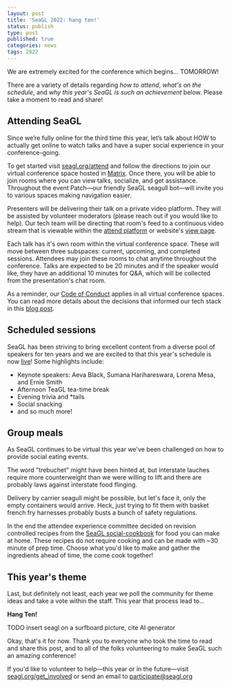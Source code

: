 ```yaml
---
layout: post
title: 'SeaGL 2022: hang ten!'
status: publish
type: post
published: true
categories: news
tags: 2022
---
```


We are extremely excited for the conference which begins… TOMORROW!

There are a variety of details regarding _how to attend_, _what's on the schedule_, and _why this year's SeaGL is such an achievement_ below. Please take a moment to read and share!


## Attending SeaGL
Since we’re fully online for the third time this year, let’s talk about HOW to actually get online to watch talks and have a super social experience in your conference-going.

To get started visit [seagl.org/attend](/attend) and follow the directions to join our virtual conference space hosted in [Matrix](https://matrix.org/). Once there, you will be able to join rooms where you can view talks, socialize, and get assistance. Throughout the event Patch—our friendly SeaGL seagull bot—will invite you to various spaces making navigation easier.

Presenters will be delivering their talk on a private video platform. They will be assisted by volunteer moderators (please reach out if you would like to help). Our tech team will be directing that room's feed to a continuous video stream that is viewable within the [attend platform](https://attend.seagl.org/) or website's [view page](/live).

Each talk has it's own room within the virtual conference space. These will move between three subspaces: current, upcoming, and completed sessions. Attendees may join these rooms to chat anytime throughout the conference. Talks are expected to be 20 minutes and if the speaker would like, they have an additional 10 minutes for Q&A, which will be collected from the presentation's chat room.

As a reminder, our [Code of Conduct](/coc) applies in all virtual conference spaces. You can read more details about the decisions that informed our tech stack in this [blog post](https://seagl.org/news/2022/10/07/Building-a-virtual-SeaGL.html).


## Scheduled sessions
SeaGL has been striving to bring excellent content from a diverse pool of speakers for ten years and we are excited to that this year's schedule is now [live](https://osem.seagl.org/conferences/seagl2022/schedule/events)! Some highlights include:

- Keynote speakers: Aeva Black, Sumana Harihareswara, Lorena Mesa, and Ernie Smith
- Afternoon TeaGL tea-time break
- Evening trivia and *tails
- Social snacking
- and so much more!


## Group meals
As SeaGL continues to be virtual this year we've been challenged on how to provide social eating events.

The word "trebuchet" might have been hinted at, but interstate lauches require more counterweight than we were willing to lift and there are probably laws against interstate food flinging.

Delivery by carrier seagull might be possible, but let's face it, only the empty containers would arrive.
Heck, just trying to fit them with basket french fry harnesses probably busts a bunch of safety regulations.

In the end the attendee experience committee decided on revision controlled recipes from the [SeaGL social-cookbook](https://github.com/SeaGL/social-cookbook) for food you can make at home.
These recipes do not require cooking and can be made with ~30 minute of prep time.
Choose what you'd like to make and gather the ingredients ahead of time, the come cook together!


## This year's theme
Last, but definitely not least, each year we poll the community for theme ideas and take a vote within the staff. This year that process lead to…

**Hang Ten!**

TODO insert seagl on a surfboard picture, cite AI generator


Okay, that's it for now. Thank you to everyone who took the time to read and share this post, and to all of the folks volunteering to make SeaGL such an amazing conference!

If you'd like to volunteer to help—this year or in the future—visit [seagl.org/get_involved](/get_involved) or send an email to participate@seagl.org
